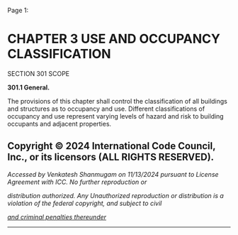 Page 1:

# CHAPTER 3 USE AND OCCUPANCY CLASSIFICATION

 SECTION 301
 SCOPE


**301.1 General.**


The provisions of this chapter shall control the classification of all buildings and structures as to occupancy and use.
Different classifications of occupancy and use represent varying levels of hazard and risk to building occupants and
adjacent properties.

## Copyright © 2024 International Code Council, Inc., or its licensors (ALL RIGHTS RESERVED).

_Accessed by Venkatesh Shanmugam on 11/13/2024 pursuant to License Agreement with ICC. No further reproduction or_

_distribution authorized. Any Unauthorized reproduction or distribution is a violation of the federal copyright, and subject to civil_

_[and criminal penalties thereunder](http://codes.iccsafe.org/content/VACC2021P1/chapter-3-use-and-occupancy-classification#VACC2021P1_Ch03_Sec301)_


-----




